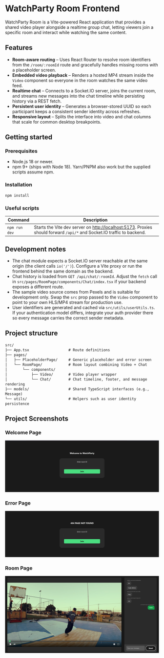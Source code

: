 # WatchParty Room Frontend

WatchParty Room is a Vite-powered React application that provides a shared video player alongside a realtime group chat, letting viewers join a specific room and interact while watching the same content.

## Features

- **Room-aware routing** – Uses React Router to resolve room identifiers from the `/room/:roomId` route and gracefully handles missing rooms with a placeholder screen.
- **Embedded video playback** – Renders a hosted MP4 stream inside the `Video` component so everyone in the room watches the same video feed.
- **Realtime chat** – Connects to a Socket.IO server, joins the current room, and streams new messages into the chat timeline while persisting history via a REST fetch.
- **Persistent user identity** – Generates a browser-stored UUID so each participant keeps a consistent sender identity across refreshes.
- **Responsive layout** – Splits the interface into video and chat columns that scale for common desktop breakpoints.

## Getting started

### Prerequisites

- Node.js 18 or newer.
- npm 9+ (ships with Node 18). Yarn/PNPM also work but the supplied scripts assume npm.

### Installation

```bash
npm install
```

### Useful scripts

| Command | Description |
| --- | --- |
| `npm run dev` | Starts the Vite dev server on <http://localhost:5173>. Proxies should forward `/api/*` and Socket.IO traffic to backend. |

## Development notes

- The chat module expects a Socket.IO server reachable at the same origin (the client calls `io('/')`). Configure a Vite proxy or run the frontend behind the same domain as the backend.
- Chat history is loaded from `GET /api/chat/:roomId`. Adjust the `fetch` call in `src/pages/RoomPage/components/Chat/index.tsx` if your backend exposes a different route.
- The sample video source comes from Pexels and is suitable for development only. Swap the `src` prop passed to the `Video` component to point to your own HLS/MP4 stream for production use.
- User identifiers are generated and cached via `src/utils/userUtils.ts`. If your authentication model differs, integrate your auth provider there so every message carries the correct sender metadata.

## Project structure

```
src/
├── App.tsx                  # Route definitions
├── pages/
│   ├── PlaceholderPage/     # Generic placeholder and error screen
│   └── RoomPage/            # Room layout combining Video + Chat
│       └── components/
│           ├── Video/       # Video player wrapper
│           └── Chat/        # Chat timeline, footer, and message rendering
├── models/                  # Shared TypeScript interfaces (e.g., Message)
└── utils/                   # Helpers such as user identity persistence
```

## Project Screenshots
### Welcome Page
![alt text](img/welcome.png)
### Error Page
![alt text](img/404.png)
### Room Page
![alt text](img/room.png)
